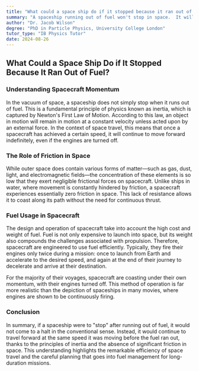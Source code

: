 ```yaml
---
title: "What could a space ship do if it stopped because it ran out of fuel?"
summary: "A spaceship running out of fuel won't stop in space.  It will continue moving due to inertia, coasting indefinitely at a constant speed.  Movies that show spaceships constantly using fuel are unrealistic."
author: "Dr. Jacob Wilson"
degree: "PhD in Particle Physics, University College London"
tutor_type: "IB Physics Tutor"
date: 2024-08-26
---
```


## What Could a Space Ship Do if It Stopped Because It Ran Out of Fuel?

### Understanding Spacecraft Momentum

In the vacuum of space, a spaceship does not simply stop when it runs out of fuel. This is a fundamental principle of physics known as inertia, which is captured by Newton's First Law of Motion. According to this law, an object in motion will remain in motion at a constant velocity unless acted upon by an external force. In the context of space travel, this means that once a spacecraft has achieved a certain speed, it will continue to move forward indefinitely, even if the engines are turned off.

### The Role of Friction in Space

While outer space does contain various forms of matter—such as gas, dust, light, and electromagnetic fields—the concentration of these elements is so low that they exert negligible frictional forces on spacecraft. Unlike ships in water, where movement is constantly hindered by friction, a spacecraft experiences essentially zero friction in space. This lack of resistance allows it to coast along its path without the need for continuous thrust.

### Fuel Usage in Spacecraft

The design and operation of spacecraft take into account the high cost and weight of fuel. Fuel is not only expensive to launch into space, but its weight also compounds the challenges associated with propulsion. Therefore, spacecraft are engineered to use fuel efficiently. Typically, they fire their engines only twice during a mission: once to launch from Earth and accelerate to the desired speed, and again at the end of their journey to decelerate and arrive at their destination.

For the majority of their voyages, spacecraft are coasting under their own momentum, with their engines turned off. This method of operation is far more realistic than the depiction of spaceships in many movies, where engines are shown to be continuously firing.

### Conclusion

In summary, if a spaceship were to "stop" after running out of fuel, it would not come to a halt in the conventional sense. Instead, it would continue to travel forward at the same speed it was moving before the fuel ran out, thanks to the principles of inertia and the absence of significant friction in space. This understanding highlights the remarkable efficiency of space travel and the careful planning that goes into fuel management for long-duration missions.
    